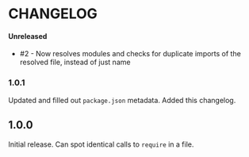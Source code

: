 # CHANGELOG

#### Unreleased

* #2 - Now resolves modules and checks for duplicate imports of the resolved file, instead of just name
### 1.0.1

Updated and filled out `package.json` metadata. Added this changelog.

## 1.0.0

Initial release. Can spot identical calls to `require` in a file.